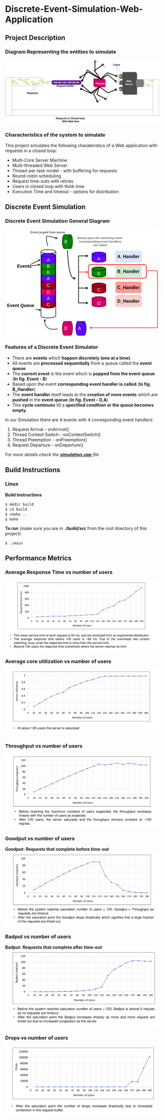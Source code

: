 # Discrete-Event-Simulation-Web-Application

## Project Description
### Diagram Representing the entities to simulate
![Web-server-system-diagram](https://github.com/jatin-jatin/Discrete-Event-Simulation-Web-Application/blob/main/pictures/Web-Server-System-new.png)
### Characteristics of the system to simulate
This project simulates the following charateristics of a Web application with requests in a closed loop:

* Multi-Core Server Machine
* Multi-threaded Web Server
* Thread-per task model - with buffering for requests
* Round-robin scheduling
* Request time-outs with retries
* Users in closed loop with think time
* Execution Time and timeout - options for distribution

<!-- **Web server system with request in a closed loop** -->
## Discrete Event Simulation
### Discrete Event Simulation General Diagram
![Discrete-Event-Simulation-Diagram](https://github.com/jatin-jatin/Discrete-Event-Simulation-Web-Application/blob/main/pictures/Discrete-Event-Simulator-General.png)
### Features of a Discrete Event Simulator
* There are **events** which **happen discretely (one at a time)**. 
* All events are **processed sequentially** from a queue called the **event queue**. 
* The **current event** is the event which is **popped from the event queue**. (**In fig. Event - B**)
* Based upon the event **corresponding event handler is called**.(**In fig. B_Handler**)
* The **event handler** itself leads to the **creation of more events** which are **pushed** in the **event queue**.(**In fig. Event - D,A**)
* This **cycle continues** till a **specified condition or the queue becomes empty**.

In our Simulation there are 4 events with 4 corresponding event handlers:
1. Request Arrival - onArrival()
1. Thread Context Switch - onContextSwitch()
1. Thread Preemption - onPreemption()
1. Request Departure - onDeparture()

*For more details check the **[simulation.cpp](https://github.com/jatin-jatin/Discrete-Event-Simulation-Web-Application/blob/main/src/simulation.cpp)** file*
## Build Instructions
### Linux
**Build Instructions**
```
$ mkdir build  
$ cd build  
$ cmake ..  
$ make
```
**To run** (make sure you are in **./build/src** from the root directory of this project)
```
$ ./main
```
## Performance Metrics
### Average Response Time vs number of users
![Discrete-Event-Simulation-Diagram](https://github.com/jatin-jatin/Discrete-Event-Simulation-Web-Application/blob/main/pictures/restime-vs-users.png)
### Average core utilization vs number of users
![Discrete-Event-Simulation-Diagram](https://github.com/jatin-jatin/Discrete-Event-Simulation-Web-Application/blob/main/pictures/util-vs-users.png)
### Throughput vs number of users
![Discrete-Event-Simulation-Diagram](https://github.com/jatin-jatin/Discrete-Event-Simulation-Web-Application/blob/main/pictures/Tput-vs-users.png)
### Goodput vs number of users
**Goodput: Requests that complete before time-out**
![Discrete-Event-Simulation-Diagram](https://github.com/jatin-jatin/Discrete-Event-Simulation-Web-Application/blob/main/pictures/gput-vs-users.png)
### Badput vs number of users
**Badput: Requests that complete after time-out**
![Discrete-Event-Simulation-Diagram](https://github.com/jatin-jatin/Discrete-Event-Simulation-Web-Application/blob/main/pictures/Bput-vs-users.png)
### Drops vs number of users
![Discrete-Event-Simulation-Diagram](https://github.com/jatin-jatin/Discrete-Event-Simulation-Web-Application/blob/main/pictures/Drops-vs-users.png)